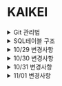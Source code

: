 # KAIKEI

<details>
<summary>Git 관리법</summary>
<div markdown="1">
<h3>master <-- Branch(Commit)</h3>

PPT참조

<h3>master --> Branch (Rebase) 하는법</h3>

Spring --> Window --> Show view --> other --> git Repositories 추가

git Repositories --> TeamSpring_src --> Branches --> Local --> (자신의 Branch ) --> Rebase
  --> Remote Tracking --> origin/master --> Rebase
</div>
</details>

<details>
<summary>SQL테이블 구조</summary>
<div markdown="1">
<img src="https://user-images.githubusercontent.com/54826450/67838268-41a95b80-fb34-11e9-84c8-2604f8c3e7ff.PNG">

SQL파일 Teamspring/구현에 있습니다.
</div>
</details>

<details>	
<summary>10/29 변경사항</summary>
<div markdown="1">
  <h3>src -> main -> webapp -> WEB-INF -> spring -> root-context.xml userMapper밑에 추가</h3>
  
    <bean id="statementMapper" class="org.mybatis.spring.mapper.MapperFactoryBean">
       <property name="mapperInterface" value="com.ts.kaikei.dao.StatementDAO" />
       <property name="sqlSessionTemplate" ref="sqlSession" />
    </bean>
    
    <bean id="customerMapper" class="org.mybatis.spring.mapper.MapperFactoryBean">
       <property name="mapperInterface" value="com.ts.kaikei.dao.CustomerDAO" />
       <property name="sqlSessionTemplate" ref="sqlSession" />
    </bean>
    
    <bean id="accountMapper" class="org.mybatis.spring.mapper.MapperFactoryBean">
       <property name="mapperInterface" value="com.ts.kaikei.dao.AccountDAO" />
       <property name="sqlSessionTemplate" ref="sqlSession" />
    </bean>
    
    <bean id="companyMapper" class="org.mybatis.spring.mapper.MapperFactoryBean">
       <property name="mapperInterface" value="com.ts.kaikei.dao.CompanyDAO" />
       <property name="sqlSessionTemplate" ref="sqlSession" />
    </bean>

</div>
</details>

<details>
<summary>10/30 변경사항</summary>
<div markdown="1">
<h3>statement table 변경</h3>
date : varchar(8) --> date()
  
debetor : not null --> null
  
creditor : varchar --> integer
</div>
</details>

<details>
<summary>10/31 변경사항</summary>
<div markdown="1">
  <h3>merge완료</h3>
  <h3>.gitignore 파일 추가</h3>
    target/

    root-context.xml
    pom.xml

</div>
</details>

<details>
<summary>11/01 변경사항</summary>
<div markdown="1">
<h3>company table 변경</h3>
state_cd --> auth_cd
</div>
</details>
